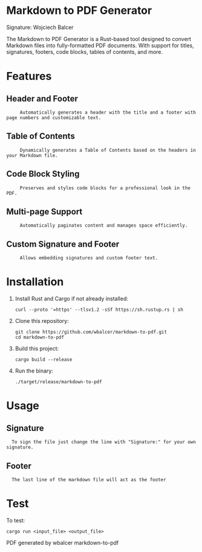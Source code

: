 # Markdown to PDF Generator

Signature: Wojciech Balcer

The Markdown to PDF Generator is a Rust-based tool designed to convert Markdown files into fully-formatted PDF documents. With support for titles, signatures, footers, code blocks, tables of contents, and more.

# Features

## Header and Footer 
         Automatically generates a header with the title and a footer with page numbers and customizable text.
## Table of Contents 
         Dynamically generates a Table of Contents based on the headers in your Markdown file.
## Code Block Styling
         Preserves and styles code blocks for a professional look in the PDF.
## Multi-page Support 
         Automatically paginates content and manages space efficiently.
## Custom Signature and Footer
         Allows embedding signatures and custom footer text.

# Installation

1. Install Rust and Cargo if not already installed:
   ```
   curl --proto '=https' --tlsv1.2 -sSf https://sh.rustup.rs | sh
   ```
2. Clone this repository:
   ```
   git clone https://github.com/wbalcer/markdown-to-pdf.git
   cd markdown-to-pdf
   ```
3. Build this project:
   ```
   cargo build --release
   ```
4. Run the binary:
   ```
   ./target/release/markdown-to-pdf
   ```

# Usage

## Signature
      To sign the file just change the line with "Signature:" for your own signature.

## Footer
      The last line of the markdown file will act as the footer

# Test
   To test:
   ```
   cargo run <input_file> <output_file>
   ```

PDF generated by wbalcer markdown-to-pdf
